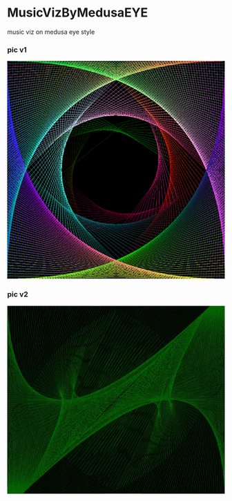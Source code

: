 # MusicVizByMedusaEYE
music viz on medusa eye style

### pic v1
![pic](https://github.com/BHM-Bob/MusicVizByMedusaEYE/blob/master/MusicVizByMedusaEYE/show.png)

### pic v2
![pic](https://github.com/BHM-Bob/MusicVizByMedusaEYE/blob/master/MusicVizByMedusaEYE/show-v2.jpg)
